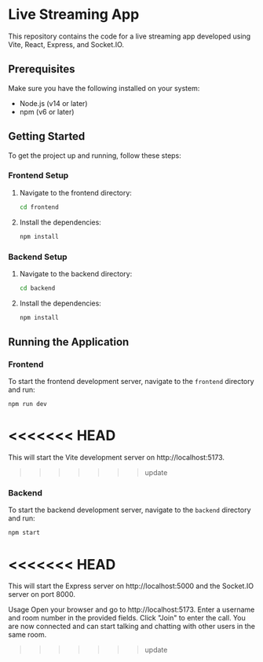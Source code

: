 # Live Streaming App

This repository contains the code for a live streaming app developed using Vite, React, Express, and Socket.IO.

## Prerequisites

Make sure you have the following installed on your system:

- Node.js (v14 or later)
- npm (v6 or later)

## Getting Started

To get the project up and running, follow these steps:

### Frontend Setup

1. Navigate to the frontend directory:
    ```sh
    cd frontend
    ```

2. Install the dependencies:
    ```sh
    npm install
    ```

### Backend Setup

1. Navigate to the backend directory:
    ```sh
    cd backend
    ```

2. Install the dependencies:
    ```sh
    npm install
    ```

## Running the Application

### Frontend

To start the frontend development server, navigate to the `frontend` directory and run:

```sh
npm run dev
```
<<<<<<< HEAD
=======
This will start the Vite development server on http://localhost:5173.


>>>>>>> update
### Backend
To start the backend development server, navigate to the `backend` directory and run:

```sh
npm start
```
<<<<<<< HEAD
=======
This will start the Express server on http://localhost:5000 and the Socket.IO server on port 8000.


Usage
Open your browser and go to http://localhost:5173.
Enter a username and room number in the provided fields.
Click "Join" to enter the call.
You are now connected and can start talking and chatting with other users in the same room.
>>>>>>> update

